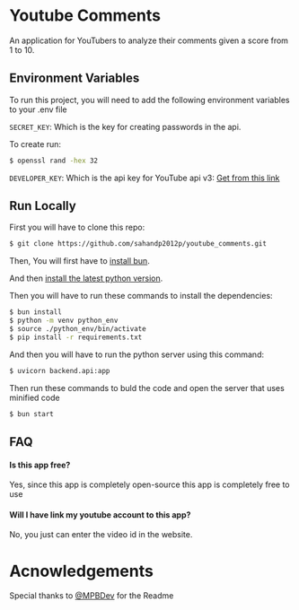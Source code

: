 # Youtube Comments

An application for YouTubers to analyze their comments given a score from 1 to 10.

## Environment Variables

To run this project, you will need to add the following environment variables to your .env file

`SECRET_KEY`: Which is the key for creating passwords in the api.

To create run:

```bash
$ openssl rand -hex 32
```

`DEVELOPER_KEY`: Which is the api key for YouTube api v3: [Get from this link](https://developers.google.com/youtube/v3)

## Run Locally

First you will have to clone this repo:

```bash
$ git clone https://github.com/sahandp2012p/youtube_comments.git
```

Then, You will first have to [install bun](https://bun.sh/).

And then [install the latest python version](https://www.python.org/).

Then you will have to run these commands to install the dependencies:

```bash
$ bun install
$ python -m venv python_env
$ source ./python_env/bin/activate
$ pip install -r requirements.txt
```

And then you will have to run the python server using this command:

```bash
$ uvicorn backend.api:app
```

Then run these commands to buld the code and open the server that uses minified code

```bash
$ bun start
```

## FAQ

#### Is this app free?

Yes, since this app is completely open-source this app is completely free to use

#### Will I have link my youtube account to this app?

No, you just can enter the video id in the website.

# Acnowledgements

Special thanks to [@MPBDev](https://github.com/MPBCoder) for the Readme
